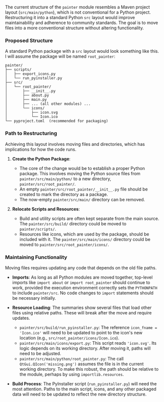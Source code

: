 The current structure of the `painter` module resembles a Maven project layout (`src/main/python`), which is not conventional for a Python project. Restructuring it into a standard Python `src` layout would improve maintainability and adherence to community standards. The goal is to move files into a more conventional structure without altering functionality.

### Proposed Structure

A standard Python package with a `src` layout would look something like this. I will assume the package will be named `root_painter`:

```
painter/
├── scripts/
│   ├── export_icons.py
│   └── run_pyinstaller.py
├── src/
│   └── root_painter/
│       ├── __init__.py
│       ├── about.py
│       ├── main.py
│       ├── ... (all other modules) ...
│       └── icons/
│           ├── icon.svg
│           └── Icon.ico
└── pyproject.toml  (recommended for packaging)
```

### Path to Restructuring

Achieving this layout involves moving files and directories, which has implications for how the code runs.

1.  **Create the Python Package**:
    *   The core of the change would be to establish a proper Python package. This involves moving the Python source files from `painter/src/main/python/` to a new directory, `painter/src/root_painter/`.
    *   An empty `painter/src/root_painter/__init__.py` file should be created to mark the directory as a package.
    *   The now-empty `painter/src/main/` directory can be removed.

2.  **Relocate Scripts and Resources**:
    *   Build and utility scripts are often kept separate from the main source. The `painter/src/build/` directory could be moved to `painter/scripts/`.
    *   Resources like icons, which are used by the package, should be included with it. The `painter/src/main/icons/` directory could be moved to `painter/src/root_painter/icons/`.

### Maintaining Functionality

Moving files requires updating any code that depends on the old file paths.

*   **Imports**: As long as all Python modules are moved together, top-level imports like `import about` or `import root_painter` should continue to work, provided the execution environment correctly sets the `PYTHONPATH` to include `painter/src`. No code changes to `import` statements should be necessary initially.

*   **Resource Loading**: The summaries show several files that load other files using relative paths. These will break after the move and require updates.
    *   `painter/src/build/run_pyinstaller.py`: The reference `icon_fname = 'Icon.ico'` will need to be updated to point to the icon's new location (e.g., `src/root_painter/icons/Icon.ico`).
    *   `painter/src/main/icons/export.py`: This script reads `'icon.svg'`. Its logic depends on its working directory. After moving it, paths will need to be adjusted.
    *   `painter/src/main/python/root_painter.py`: The call `QtGui.QIcon('missing.png')` assumes the file is in the current working directory. To make this robust, the path should be relative to the module, perhaps by using `importlib.resources`.

*   **Build Process**: The PyInstaller script (`run_pyinstaller.py`) will need the most attention. Paths to the main script, icons, and any other packaged data will need to be updated to reflect the new directory structure.
